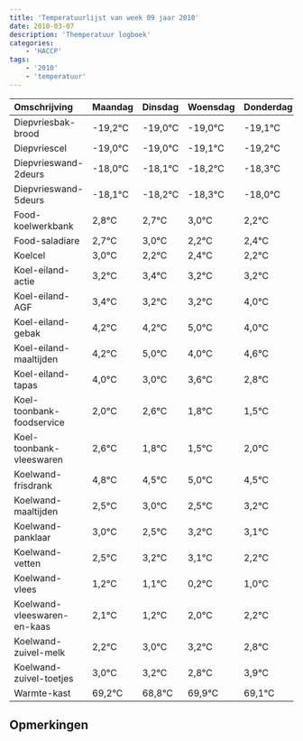 ```yaml
---
title: 'Temperatuurlijst van week 09 jaar 2010'
date: 2010-03-07
description: 'Themperatuur logboek'
categories:
    - 'HACCP'
tags:
    - '2010'
    - 'temperatuur'
---
```

|Omschrijving|Maandag|Dinsdag|Woensdag|Donderdag|Vrijdag|Zaterdag|Zondag|
|:---|:---|:---|:---|:---|:---|:---|:---|
|Diepvriesbak-brood|-19,2°C|-19,0°C|-19,0°C|-19,1°C|-19,2°C|-19,3°C|-19,0°C|
|Diepvriescel|-19,0°C|-19,0°C|-19,1°C|-19,2°C|-19,3°C|-19,0°C|-19,8°C|
|Diepvrieswand-2deurs|-18,0°C|-18,1°C|-18,2°C|-18,3°C|-18,0°C|-18,8°C|-18,6°C|
|Diepvrieswand-5deurs|-18,1°C|-18,2°C|-18,3°C|-18,0°C|-18,8°C|-18,6°C|-18,8°C|
|Food-koelwerkbank|2,8°C|2,7°C|3,0°C|2,2°C|2,4°C|2,2°C|2,2°C|
|Food-saladiare|2,7°C|3,0°C|2,2°C|2,4°C|2,2°C|2,2°C|3,0°C|
|Koelcel|3,0°C|2,2°C|2,4°C|2,2°C|2,2°C|3,0°C|2,0°C|
|Koel-eiland-actie|3,2°C|3,4°C|3,2°C|3,2°C|4,0°C|3,0°C|3,6°C|
|Koel-eiland-AGF|3,4°C|3,2°C|3,2°C|4,0°C|3,0°C|3,6°C|2,8°C|
|Koel-eiland-gebak|4,2°C|4,2°C|5,0°C|4,0°C|4,6°C|3,8°C|3,5°C|
|Koel-eiland-maaltijden|4,2°C|5,0°C|4,0°C|4,6°C|3,8°C|3,5°C|4,0°C|
|Koel-eiland-tapas|4,0°C|3,0°C|3,6°C|2,8°C|2,5°C|3,0°C|2,5°C|
|Koel-toonbank-foodservice|2,0°C|2,6°C|1,8°C|1,5°C|2,0°C|1,5°C|2,2°C|
|Koel-toonbank-vleeswaren|2,6°C|1,8°C|1,5°C|2,0°C|1,5°C|2,2°C|2,1°C|
|Koelwand-frisdrank|4,8°C|4,5°C|5,0°C|4,5°C|5,2°C|5,1°C|4,2°C|
|Koelwand-maaltijden|2,5°C|3,0°C|2,5°C|3,2°C|3,1°C|2,2°C|3,0°C|
|Koelwand-panklaar|3,0°C|2,5°C|3,2°C|3,1°C|2,2°C|3,0°C|3,2°C|
|Koelwand-vetten|2,5°C|3,2°C|3,1°C|2,2°C|3,0°C|3,2°C|2,8°C|
|Koelwand-vlees|1,2°C|1,1°C|0,2°C|1,0°C|1,2°C|0,8°C|1,9°C|
|Koelwand-vleeswaren-en-kaas|2,1°C|1,2°C|2,0°C|2,2°C|1,8°C|2,9°C|2,1°C|
|Koelwand-zuivel-melk|2,2°C|3,0°C|3,2°C|2,8°C|3,9°C|3,1°C|4,0°C|
|Koelwand-zuivel-toetjes|3,0°C|3,2°C|2,8°C|3,9°C|3,1°C|4,0°C|3,5°C|
|Warmte-kast|69,2°C|68,8°C|69,9°C|69,1°C|70,0°C|69,5°C|69,5°C|

## Opmerkingen


